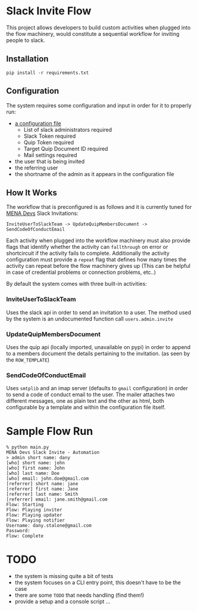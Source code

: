 # Slack Invite Flow

This project allows developers to build custom activities when plugged into
the flow machinery, would constitute a sequential workflow for inviting people
to slack.

## Installation

    pip install -r requirements.txt

## Configuration

The system requires some configuration and input in order for it to properly
run:

- [a configuration file](./config.yaml)
    - List of slack administrators required
    - Slack Token required
    - Quip Token required
    - Target Quip Document ID required
    - Mail settings required
- the user that is being invited
- the referring user
- the shortname of the admin as it appears in the configuration file

## How It Works

The workflow that is preconfigured is as follows and it is currently tuned
for [MENA Devs](https://mena-devs.slack.com) Slack Invitations:

    InviteUserToSlackTeam -> UpdateQuipMembersDocument -> SendCodeOfConductEmail

Each activity when plugged into the workflow machinery must also provide flags
that identify whether the activity can `fallthrough` on error or shortcircuit
if the activity fails to complete. Additionally the activity configuration must
provide a `repeat` flag that defines how many times the activity can repeat
before the flow machinery gives up (This can be helpful in case of credential
problems or connection problems, etc..)

By default the system comes with three built-in activities:

### InviteUserToSlackTeam

Uses the slack api in order to send an invitation to a user. The method used
by the system is an undocumented function call `users.admin.invite`

### UpdateQuipMembersDocument

Uses the quip api (locally imported, unavailable on pypi) in order to append
to a members document the details pertaining to the invitation. (as seen by
the `ROW_TEMPLATE`)

### SendCodeOfConductEmail

Uses `smtplib` and an imap server (defaults to `gmail` configuration) in order
to send a code of conduct email to the user. The mailer attaches two different
messages, one as plain text and the other as html, both configurable by a template
and within the configuration file itself.

# Sample Flow Run

    % python main.py
    MENA Devs Slack Invite - Automation
    > admin short name: dany
    [who] short name: john
    [who] first name: John
    [who] last name: Doe
    [who] email: john.doe@gmail.com
    [referrer] short name: jane
    [referrer] first name: Jane
    [referrer] last name: Smith
    [referrer] email: jane.smith@gmail.com
    Flow: Starting
    Flow: Playing inviter
    Flow: Playing updater
    Flow: Playing notifier
    Username: dany.stalone@gmail.com
    Password:
    Flow: Complete

# TODO

- the system is missing quite a bit of tests
- the system focuses on a CLI entry point, this doesn't have to be the case
- there are some `TODO` that needs handling (find them!)
- provide a setup and a console script
...
